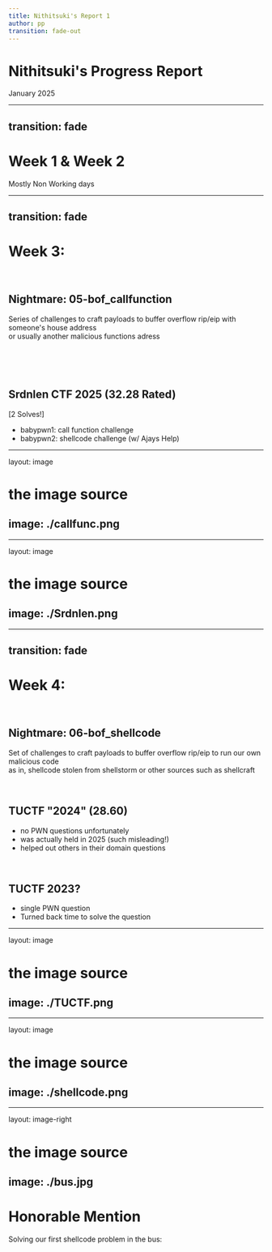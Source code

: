 ```yaml
---
title: Nithitsuki's Report 1
author: pp
transition: fade-out
---
```


# Nithitsuki's Progress Report
January 2025

---
transition: fade
---

# Week 1 & Week 2

Mostly Non Working days

---
transition: fade
---

# Week 3:

<br>

## Nightmare: 05-bof_callfunction
Series of challenges to craft payloads to buffer overflow rip/eip with someone's house address\
or usually another  malicious functions adress

<br>
<br>
<br>

## Srdnlen CTF 2025 (32.28 Rated)
\[2 Solves!\]
+ babypwn1: call function challenge
+ babypwn2: shellcode challenge (w/ Ajays Help)

---
layout: image
# the image source
image: ./callfunc.png
---

---
layout: image
# the image source
image: ./Srdnlen.png
---

---
transition: fade
---

# Week 4:

<br>

## Nightmare: 06-bof_shellcode
Set of challenges to craft payloads to buffer overflow rip/eip to run our own malicious code\
as in, shellcode stolen from shellstorm or other sources such as shellcraft

<br>

## TUCTF "2024" (28.60)
+ no PWN questions unfortunately
+ was actually held in 2025 (such misleading!)
+ helped out others in their domain questions

<br>

## TUCTF 2023?
+ single PWN question
+ Turned back time to solve the question

---
layout: image
# the image source
image: ./TUCTF.png
---

---
layout: image
# the image source
image: ./shellcode.png
---

---
layout: image-right
# the image source
image: ./bus.jpg
---

# Honorable Mention
Solving our first shellcode problem in the bus: